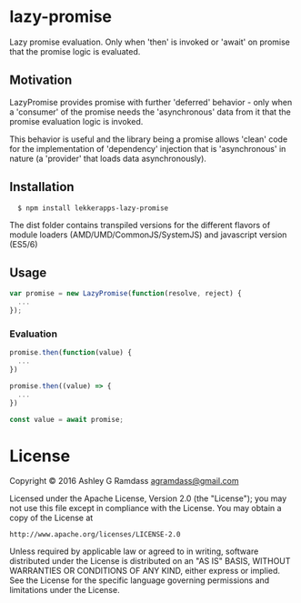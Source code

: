# lazy-promise
Lazy promise evaluation. Only when 'then' is invoked or 'await' on promise that the promise logic is evaluated.


## Motivation
LazyPromise provides promise with further 'deferred' behavior - only when a 'consumer' of the promise needs the 'asynchronous' 
data from it that the promise evaluation logic is invoked.

This behavior is useful and the library being a promise allows 'clean' code for the implementation of 'dependency' injection
that is 'asynchronous' in nature (a 'provider' that loads data asynchronously).

## Installation

```
  $ npm install lekkerapps-lazy-promise
```

The dist folder contains transpiled versions for the different flavors of module loaders (AMD/UMD/CommonJS/SystemJS) and javascript version (ES5/6)

## Usage

  ```javascript
  var promise = new LazyPromise(function(resolve, reject) {
    ...
  });
  ```
  ### Evaluation
  ```javascript
  promise.then(function(value) {
    ...
  })
  ```

  ```javascript
  promise.then((value) => {
    ...
  })
  ```

  ```javascript
  const value = await promise;
  ```

# License

Copyright &copy; 2016 Ashley G Ramdass <agramdass@gmail.com>
 
Licensed under the Apache License, Version 2.0 (the "License");
you may not use this file except in compliance with the License.
You may obtain a copy of the License at

    http://www.apache.org/licenses/LICENSE-2.0

Unless required by applicable law or agreed to in writing, software
distributed under the License is distributed on an "AS IS" BASIS,
WITHOUT WARRANTIES OR CONDITIONS OF ANY KIND, either express or implied.
See the License for the specific language governing permissions and
limitations under the License.
